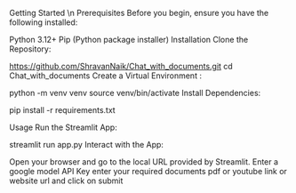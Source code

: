 Getting Started \n
Prerequisites
Before you begin, ensure you have the following installed:

Python 3.12+
Pip (Python package installer)
Installation
Clone the Repository:

https://github.com/ShravanNaik/Chat_with_documents.git
cd Chat_with_documents
Create a Virtual Environment :

python -m venv venv
source venv/bin/activate 
Install Dependencies:

pip install -r requirements.txt

Usage
Run the Streamlit App:

streamlit run app.py
Interact with the App:

Open your browser and go to the local URL provided by Streamlit.
Enter a google model API Key
enter your required documents
pdf or youtube link or website url and click on submit
